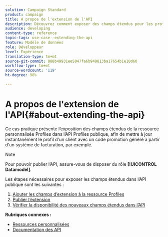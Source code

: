 ```yaml
---
solution: Campaign Standard
product: campaign
title: A propos de l'extension de l'API
description: Découvrez comment exposer des champs étendus pour les profils de ressources personnalisées dans l'API Profiles publique.
audience: developing
content-type: reference
topic-tags: use-case--extending-the-api
feature: Modèle de données
role: Développeur
level: Expérience
translation-type: tm+mt
source-git-commit: 088b49931ee5047fa6b949813ba17654b1e10d60
workflow-type: tm+mt
source-wordcount: '119'
ht-degree: 98%

---
```



# A propos de l&#39;extension de l&#39;API{#about-extending-the-api}

Ce cas pratique présente l’exposition des champs étendus de la ressource personnalisée Profiles dans l’API Profiles publique, afin de mettre à jour instantanément le profil d&#39;un client avec un code promotion généré à partir d&#39;un système de facturation, par exemple.

>[!NOTE]
>
>Pour pouvoir publier l’API, assure-vous de disposer du rôle **[!UICONTROL Datamodel]**.

Les étapes nécessaires pour exposer les champs étendus dans l’API publique sont les suivantes :

1. [Ajouter les champs d’extension à la ressource Profiles](../../developing/using/step-1--add-extension-fields-to-the-profile-resource.md)
1. [Publier l’extension](../../developing/using/step-2--publish-the-extension.md)
1. [Vérifier la disponibilité des nouveaux champs étendus dans l’API](../../developing/using/step-3--verify-the-extension.md)

**Rubriques connexes :**

* [Ressources personnalisées](../../developing/using/data-model-concepts.md)
* [Documentation des API](../../api/using/get-started-apis.md)

